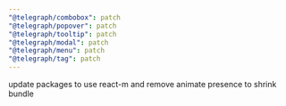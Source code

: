 ```yaml
---
"@telegraph/combobox": patch
"@telegraph/popover": patch
"@telegraph/tooltip": patch
"@telegraph/modal": patch
"@telegraph/menu": patch
"@telegraph/tag": patch
---
```


update packages to use react-m and remove animate presence to shrink bundle

